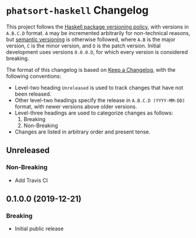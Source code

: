 # `phatsort-haskell` Changelog

This project follows the [Haskell package versioning policy][PVP], with
versions in `A.B.C.D` format.  `A` may be incremented arbitrarily for
non-technical reasons, but [semantic versioning][SemVer] is otherwise
followed, where `A.B` is the major version, `C` is the minor version, and `D`
is the patch version.  Initial development uses versions `0.0.0.D`, for which
every version is considered breaking.

[PVP]: <https://pvp.haskell.org/>
[SemVer]: <https://semver.org/>

The format of this changelog is based on [Keep a Changelog][KaC], with the
following conventions:

* Level-two heading `Unreleased` is used to track changes that have not been
  released.
* Other level-two headings specify the release in `A.B.C.D (YYYY-MM-DD)`
  format, with newer versions above older versions.
* Level-three headings are used to categorize changes as follows:
    1. Breaking
    2. Non-Breaking
* Changes are listed in arbitrary order and present tense.

[KaC]: <https://keepachangelog.com/en/1.0.0/>

## Unreleased

### Non-Breaking

* Add Travis CI

## 0.1.0.0 (2019-12-21)

### Breaking

* Initial public release
